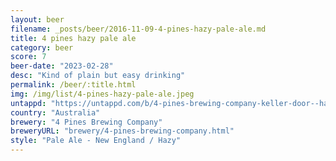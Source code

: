 ```yaml
---
layout: beer
filename: _posts/beer/2016-11-09-4-pines-hazy-pale-ale.md
title: 4 pines hazy pale ale
category: beer
score: 7
beer-date: "2023-02-28"
desc: "Kind of plain but easy drinking"
permalink: /beer/:title.html
img: /img/list/4-pines-hazy-pale-ale.jpeg
untappd: "https://untappd.com/b/4-pines-brewing-company-keller-door--hazy-pale-ale--2022-/4665506"
country: "Australia"
brewery: "4 Pines Brewing Company"
breweryURL: "brewery/4-pines-brewing-company.html"
style: "Pale Ale - New England / Hazy"
---
```

